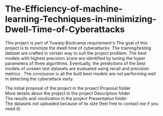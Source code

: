 # The-Efficiency-of-machine-learning-Techniques-in-minimizing-Dwell-Time-of-Cyberattacks
This project is part of  Tuwaiq-Bootcamp requirement's
The goal of this project is to minimize the dwell time of cyberattacks. The training/testing dataset are crafted in certain way to suit the project problem. The best models with highest precision score are identified by tuning the hyper parameters of three algorithms. Eventually, the predictions of the best models of unseen test datasets are evaluated using recall and precision metrics . The conclusion is all the built best models are not performing well in detecting the cyberattack early. 
  
The initial proposal of the project in the project Proposal folder  
More details about the project in the project Description folder  
The results and visulization in the project Presentation folder  
The datasets not uploaded because of its size (feel free to contact me if you need it)    
